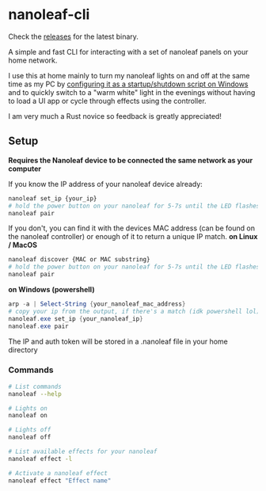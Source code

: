 # nanoleaf-cli
Check the [releases](https://github.com/Smelliott94/nanoleaf-cli/releases) for the latest binary.

A simple and fast CLI for interacting with a set of nanoleaf panels on your home network.

I use this at home mainly to turn my nanoleaf lights on and off at the same time as
my PC by [configuring it as a startup/shutdown script on Windows](https://learn.microsoft.com/en-us/previous-versions/windows/it-pro/windows-server-2012-r2-and-2012/dn789190(v=ws.11))
and to quickly switch to a "warm white" light in the evenings without having to
load a UI app or cycle through effects using the controller.

I am very much a Rust novice so feedback is greatly appreciated!

## Setup
**Requires the Nanoleaf device to be connected the same network as your computer**

If you know the IP address of your nanoleaf device already:
```bash
nanoleaf set_ip {your_ip}
# hold the power button on your nanoleaf for 5-7s until the LED flashes in a pattern
nanoleaf pair
```

If you don't, you can find it with the devices MAC address (can be found on the nanoleaf controller) or enough of it to return a unique IP match.
**on Linux / MacOS**
```bash
nanoleaf discover {MAC or MAC substring}
# hold the power button on your nanoleaf for 5-7s until the LED flashes in a pattern
nanoleaf pair
```

**on Windows (powershell)**
```powershell
arp -a | Select-String {your_nanoleaf_mac_address}
# copy your ip from the output, if there's a match (idk powershell lol)
nanoleaf.exe set_ip {your_nanoleaf_ip}
nanoleaf.exe pair
```

The IP and auth token will be stored in a .nanoleaf file in your home directory

### Commands
```bash
# List commands
nanoleaf --help
```

```bash
# Lights on
nanoleaf on
```

```bash
# Lights off
nanoleaf off
```

```bash
# List available effects for your nanoleaf
nanoleaf effect -l
```

```bash
# Activate a nanoleaf effect
nanoleaf effect "Effect name"
```

